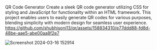 QR Code Generator
Create a sleek QR code generator utilizing CSS for styling and JavaScript for functionality within an HTML framework. This project enables users to easily generate QR codes for various purposes, blending simplicity with modern design for seamless user experience.
https://github.com/shubhisoni13/qr/assets/158834310/e77ddd88-fd8d-48be-aae5-abe00aa8f2e7

 ![Screenshot 2024-03-16 152914](https://github.com/shubhisoni13/qr/assets/158834310/1f155b5e-457e-46d3-83fc-f07a3930352d)
